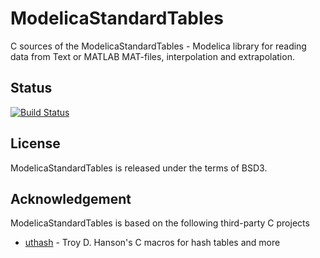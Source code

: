 # ModelicaStandardTables
C sources of the ModelicaStandardTables - Modelica library for reading
data from Text or MATLAB MAT-files, interpolation and extrapolation.

## Status
[![Build Status](https://drone.io/github.com/tbeu/ModelicaStandardTables/status.png)](https://drone.io/github.com/tbeu/ModelicaStandardTables/latest)

## License
ModelicaStandardTables is released under the terms of BSD3.

## Acknowledgement
ModelicaStandardTables is based on the following third-party C projects
* [uthash](https://github.com/troydhanson/uthash) -
Troy D. Hanson's C macros for hash tables and more 
